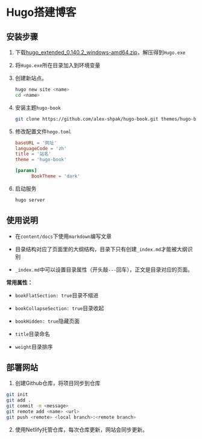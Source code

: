 # Hugo搭建博客

## 安装步骤

1. 下载[hugo_extended_0.140.2_windows-amd64.zip](https://github.com/gohugoio/hugo/releases/download/v0.140.2/hugo_extended_0.140.2_windows-amd64.zip)，解压得到`Hugo.exe`

2. 将`Hugo.exe`所在目录加入到环境变量

3. 创建新站点。

   ```bash
   hugo new site <name>
   cd <name>
   ```

4. 安装主题`hugo-book`

   ```bash
   git clone https://github.com/alex-shpak/hugo-book.git themes/hugo-book
   ```

5. 修改配置文件`hogo.toml`

   ```toml
   baseURL = '网址'
   languageCode = 'zh'
   title = '站名'
   theme = 'hugo-book'
   
   [params]
         BookTheme = 'dark'
   ```

6. 启动服务

   ```bash
   hugo server
   ```

##  使用说明

- 在`content/docs`下使用`markdown`编写文章

- 目录结构对应了页面里的大纲结构，目录下只有创建`_index.md`才能被大纲识别

- `_index.md`中可以设置目录属性（开头敲`---`回车），正文是目录对应的页面。

**常用属性：**

- `bookFlatSection: true`目录不缩进

- `bookCollapseSection: true`目录收起

- `bookHidden: true`隐藏页面

- `title`目录命名

- `weight`目录排序

## 部署网站

1. 创建Github仓库，将项目同步到仓库

```bash
git init
git add .
git commit -m <message>
git remote add <name> <url>
git push <remote> <local branch>:<remote branch>
```

2. 使用Netlify托管仓库，每次仓库更新，网站会同步更新。

